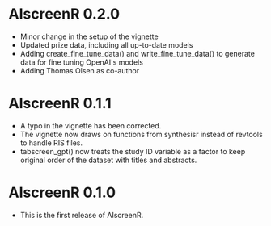 # AIscreenR 0.2.0

* Minor change in the setup of the vignette
* Updated prize data, including all up-to-date models
* Adding create_fine_tune_data() and write_fine_tune_data() to generate data for fine tuning OpenAI's models
* Adding Thomas Olsen as co-author

# AIscreenR 0.1.1 

* A typo in the vignette has been corrected.
* The vignette now draws on functions from synthesisr instead of revtools to handle RIS files. 
* tabscreen_gpt() now treats the study ID variable as a factor to keep original order of the dataset with titles and abstracts. 

# AIscreenR 0.1.0

* This is the first release of AIscreenR.

